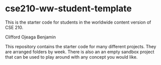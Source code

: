 # cse210-ww-student-template
This is the starter code for students in the worldwide content version of CSE 210.

Clifford Ojeaga Benjamin 

This repository contains the starter code for many different projects. They are arranged folders by week. There is also an an empty sandbox project that can be used to play around with any concept you would like.
